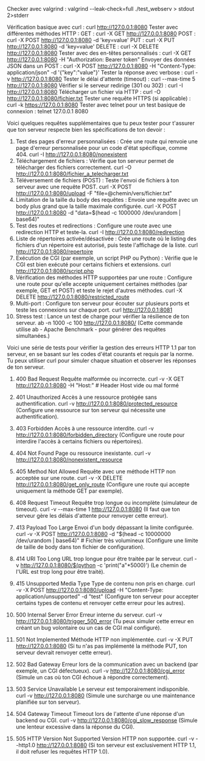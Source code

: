 Checker avec valgrind : 
valgrind --leak-check=full ./test_webserv > stdout 2>stderr

Vérification basique avec curl :
curl http://127.0.0.1:8080
Tester avec différentes méthodes HTTP :
GET :
curl -X GET http://127.0.0.1:8080
POST :
curl -X POST http://127.0.0.1:8080 -d 'key=value'
PUT :
curl -X PUT http://127.0.0.1:8080 -d 'key=value'
DELETE :
curl -X DELETE http://127.0.0.1:8080
Tester avec des en-têtes personnalisés :
curl -X GET http://127.0.0.1:8080 -H "Authorization: Bearer token"
Envoyer des données JSON dans un POST :
curl -X POST http://127.0.0.1:8080 -H "Content-Type: application/json" -d '{"key":"value"}'
Tester la réponse avec verbose :
curl -v http://127.0.0.1:8080
Tester le délai d'attente (timeout) :
curl --max-time 5 http://127.0.0.1:8080
Vérifier si le serveur redirige (301 ou 302) :
curl -I http://127.0.0.1:8080
Télécharger un fichier via HTTP :
curl -O http://127.0.0.1:8080/fichier.txt
Tester une requête HTTPS (si applicable) :
curl -k https://127.0.0.1:8080
Tester avec telnet pour un test basique de connexion :
telnet 127.0.0.1 8080


Voici quelques requêtes supplémentaires que tu peux tester pour t'assurer que ton serveur respecte bien les spécifications de ton devoir :

1. Test des pages d'erreur personnalisées :
Crée une route qui renvoie une page d'erreur personnalisée pour un code d'état spécifique, comme 404.
curl -I http://127.0.0.1:8080/nonexistent
2. Téléchargement de fichiers :
Vérifie que ton serveur permet de télécharger des fichiers correctement.
curl -O http://127.0.0.1:8080/fichier_a_telecharger.txt
3. Téléversement de fichiers (POST) :
Teste l'envoi de fichiers à ton serveur avec une requête POST.
curl -X POST http://127.0.0.1:8080/upload -F "file=@chemin/vers/fichier.txt"
4. Limitation de la taille du body des requêtes :
Envoie une requête avec un body plus grand que la taille maximale configurée.
curl -X POST http://127.0.0.1:8080 -d "data=$(head -c 1000000 /dev/urandom | base64)"
5. Test des routes et redirections :
Configure une route avec une redirection HTTP et teste-la.
curl -I http://127.0.0.1:8080/redirection
6. Liste de répertoires activée/désactivée :
Crée une route où le listing des fichiers d'un répertoire est autorisé, puis teste l'affichage de la liste.
curl http://127.0.0.1:8080/repertoire
7. Exécution de CGI (par exemple, un script PHP ou Python) :
Vérifie que le CGI est bien exécuté pour certains fichiers et extensions.
curl http://127.0.0.1:8080/script.php
8. Vérification des méthodes HTTP supportées par une route :
Configure une route pour qu'elle accepte uniquement certaines méthodes (par exemple, GET et POST) et teste le rejet d'autres méthodes.
curl -X DELETE http://127.0.0.1:8080/restricted_route
9. Multi-port :
Configure ton serveur pour écouter sur plusieurs ports et teste les connexions sur chaque port.
curl http://127.0.0.1:8081
10. Stress test :
Lance un test de charge pour vérifier la résilience de ton serveur.
ab -n 1000 -c 100 http://127.0.0.1:8080/
(Cette commande utilise ab - Apache Benchmark - pour générer des requêtes simultanées.)



Voici une série de tests pour vérifier la gestion des erreurs HTTP 1.1 par ton serveur, en se basant sur les codes d'état courants et requis par la norme. Tu peux utiliser curl pour simuler chaque situation et observer les réponses de ton serveur.

1. 400 Bad Request
Requête malformée ou incorrecte.
curl -v -X GET http://127.0.0.1:8080 -H "Host:"  # Header Host vide ou mal formé
2. 401 Unauthorized
Accès à une ressource protégée sans authentification.
curl -v http://127.0.0.1:8080/protected_resource
(Configure une ressource sur ton serveur qui nécessite une authentification).

3. 403 Forbidden
Accès à une ressource interdite.
curl -v http://127.0.0.1:8080/forbidden_directory
(Configure une route pour interdire l'accès à certains fichiers ou répertoires).

4. 404 Not Found
Page ou ressource inexistante.
curl -v http://127.0.0.1:8080/nonexistent_resource
5. 405 Method Not Allowed
Requête avec une méthode HTTP non acceptée sur une route.
curl -v -X DELETE http://127.0.0.1:8080/get_only_route
(Configure une route qui accepte uniquement la méthode GET par exemple).

6. 408 Request Timeout
Requête trop longue ou incomplète (simulateur de timeout).
curl -v --max-time 1 http://127.0.0.1:8080
(Il faut que ton serveur gère les délais d'attente pour renvoyer cette erreur).

7. 413 Payload Too Large
Envoi d'un body dépassant la limite configurée.
curl -v -X POST http://127.0.0.1:8080 -d "$(head -c 10000000 /dev/urandom | base64)"  # Fichier très volumineux
(Configure une limite de taille de body dans ton fichier de configuration).

8. 414 URI Too Long
URL trop longue pour être traitée par le serveur.
curl -v http://127.0.0.1:8080/$(python -c 'print("a"*5000)')
(Le chemin de l'URL est trop long pour être traité).

9. 415 Unsupported Media Type
Type de contenu non pris en charge.
curl -v -X POST http://127.0.0.1:8080/upload -H "Content-Type: application/unsupported" -d "test"
(Configure ton serveur pour accepter certains types de contenu et renvoyer cette erreur pour les autres).

10. 500 Internal Server Error
Erreur interne du serveur.
curl -v http://127.0.0.1:8080/trigger_500_error
(Tu peux simuler cette erreur en créant un bug volontaire ou un cas de CGI mal configuré).

11. 501 Not Implemented
Méthode HTTP non implémentée.
curl -v -X PUT http://127.0.0.1:8080
(Si tu n'as pas implémenté la méthode PUT, ton serveur devrait renvoyer cette erreur).

12. 502 Bad Gateway
Erreur lors de la communication avec un backend (par exemple, un CGI défectueux).
curl -v http://127.0.0.1:8080/cgi_error
(Simule un cas où ton CGI échoue à répondre correctement).

13. 503 Service Unavailable
Le serveur est temporairement indisponible.
curl -v http://127.0.0.1:8080
(Simule une surcharge ou une maintenance planifiée sur ton serveur).

14. 504 Gateway Timeout
Timeout lors de l'attente d'une réponse d'un backend ou CGI.
curl -v http://127.0.0.1:8080/cgi_slow_response
(Simule une lenteur excessive dans la réponse du CGI).

15. 505 HTTP Version Not Supported
Version HTTP non supportée.
curl -v --http1.0 http://127.0.0.1:8080
(Si ton serveur est exclusivement HTTP 1.1, il doit refuser les requêtes HTTP 1.0).

